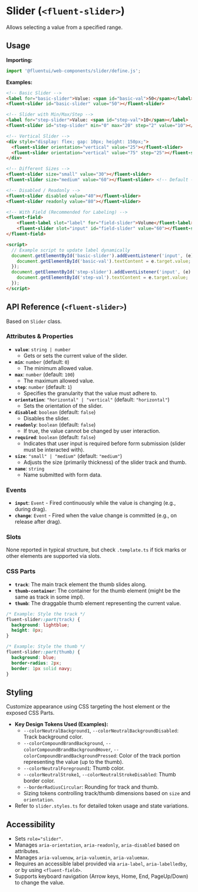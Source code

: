 # Slider (`<fluent-slider>`)

Allows selecting a value from a specified range.

## Usage

**Importing:**

```javascript
import '@fluentui/web-components/slider/define.js';
```

**Examples:**

```html
<!-- Basic Slider -->
<label for="basic-slider">Value: <span id="basic-val">50</span></label>
<fluent-slider id="basic-slider" value="50"></fluent-slider>

<!-- Slider with Min/Max/Step -->
<label for="step-slider">Value: <span id="step-val">10</span></label>
<fluent-slider id="step-slider" min="0" max="20" step="2" value="10"></fluent-slider>

<!-- Vertical Slider -->
<div style="display: flex; gap: 10px; height: 150px;">
  <fluent-slider orientation="vertical" value="25"></fluent-slider>
  <fluent-slider orientation="vertical" value="75" step="25"></fluent-slider>
</div>

<!-- Different Sizes -->
<fluent-slider size="small" value="30"></fluent-slider>
<fluent-slider size="medium" value="60"></fluent-slider> <!-- Default -->

<!-- Disabled / Readonly -->
<fluent-slider disabled value="40"></fluent-slider>
<fluent-slider readonly value="80"></fluent-slider>

<!-- With Field (Recommended for Labeling) -->
<fluent-field>
    <fluent-label slot="label" for="field-slider">Volume</fluent-label>
    <fluent-slider slot="input" id="field-slider" value="60"></fluent-slider>
</fluent-field>

<script>
  // Example script to update label dynamically
  document.getElementById('basic-slider').addEventListener('input', (e) => {
    document.getElementById('basic-val').textContent = e.target.value;
  });
  document.getElementById('step-slider').addEventListener('input', (e) => {
    document.getElementById('step-val').textContent = e.target.value;
  });
</script>
```

## API Reference (`<fluent-slider>`)

Based on `Slider` class.

### Attributes & Properties

*   **`value`**: `string | number`
    *   Gets or sets the current value of the slider.
*   **`min`**: `number` (default: `0`)
    *   The minimum allowed value.
*   **`max`**: `number` (default: `100`)
    *   The maximum allowed value.
*   **`step`**: `number` (default: `1`)
    *   Specifies the granularity that the value must adhere to.
*   **`orientation`**: `"horizontal" | "vertical"` (default: `"horizontal"`)
    *   Sets the orientation of the slider.
*   **`disabled`**: `boolean` (default: `false`)
    *   Disables the slider.
*   **`readonly`**: `boolean` (default: `false`)
    *   If true, the value cannot be changed by user interaction.
*   **`required`**: `boolean` (default: `false`)
    *   Indicates that user input is required before form submission (slider must be interacted with).
*   **`size`**: `"small" | "medium"` (default: `"medium"`)
    *   Adjusts the size (primarily thickness) of the slider track and thumb.
*   **`name`**: `string`
    *   Name submitted with form data.

### Events

*   **`input`**: `Event` - Fired continuously while the value is changing (e.g., during drag).
*   **`change`**: `Event` - Fired when the value change is committed (e.g., on release after drag).

### Slots

None reported in typical structure, but check `.template.ts` if tick marks or other elements are supported via slots.

### CSS Parts

*   **`track`**: The main track element the thumb slides along.
*   **`thumb-container`**: The container for the thumb element (might be the same as track in some impl).
*   **`thumb`**: The draggable thumb element representing the current value.

```css
/* Example: Style the track */
fluent-slider::part(track) {
  background: lightblue;
  height: 8px;
}

/* Example: Style the thumb */
fluent-slider::part(thumb) {
  background: blue;
  border-radius: 2px;
  border: 1px solid navy;
}
```

## Styling

Customize appearance using CSS targeting the host element or the exposed CSS Parts.

*   **Key Design Tokens Used (Examples):**
    *   `--colorNeutralBackground1`, `--colorNeutralBackgroundDisabled`: Track background color.
    *   `--colorCompoundBrandBackground`, `--colorCompoundBrandBackgroundHover`, `--colorCompoundBrandBackgroundPressed`: Color of the track portion representing the value (up to the thumb).
    *   `--colorNeutralForeground1`: Thumb color.
    *   `--colorNeutralStroke1`, `--colorNeutralStrokeDisabled`: Thumb border color.
    *   `--borderRadiusCircular`: Rounding for track and thumb.
    *   Sizing tokens controlling track/thumb dimensions based on `size` and `orientation`.
*   Refer to `slider.styles.ts` for detailed token usage and state variations.

## Accessibility

*   Sets `role="slider"`.
*   Manages `aria-orientation`, `aria-readonly`, `aria-disabled` based on attributes.
*   Manages `aria-valuenow`, `aria-valuemin`, `aria-valuemax`.
*   Requires an accessible label provided via `aria-label`, `aria-labelledby`, or by using `<fluent-field>`.
*   Supports keyboard navigation (Arrow keys, Home, End, PageUp/Down) to change the value.
